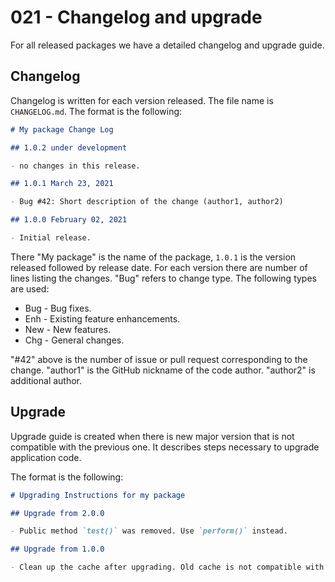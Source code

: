 # 021 - Changelog and upgrade

For all released packages we have a detailed changelog and upgrade guide.

## Changelog

Changelog is written for each version released. The file name is `CHANGELOG.md`. The format is the following:

```markdown
# My package Change Log

## 1.0.2 under development

- no changes in this release.

## 1.0.1 March 23, 2021

- Bug #42: Short description of the change (author1, author2)

## 1.0.0 February 02, 2021

- Initial release.
```

There "My package" is the name of the package, `1.0.1` is the version released followed by release date.
For each version there are number of lines listing the changes. "Bug" refers to change type. The following types are used:

- Bug - Bug fixes.
- Enh - Existing feature enhancements.
- New - New features.
- Chg - General changes.

"#42" above is the number of issue or pull request corresponding to the change. "author1" is the GitHub nickname of the
code author. "author2" is additional author.

## Upgrade

Upgrade guide is created when there is new major version that is not compatible with the previous one. It describes
steps necessary to upgrade application code.

The format is the following:

```markdown
# Upgrading Instructions for my package

## Upgrade from 2.0.0

- Public method `test()` was removed. Use `perform()` instead.

## Upgrade from 1.0.0

- Clean up the cache after upgrading. Old cache is not compatible with new code.
```
